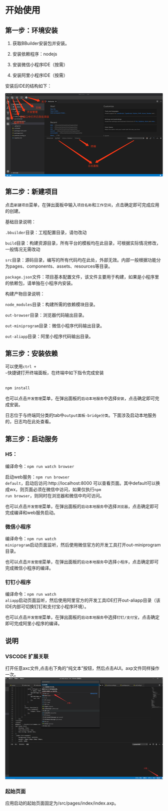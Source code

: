 # 开始使用


## 第一步：环境安装

1. 获取BBuilder安装包并安装。

2. 安装依赖程序：nodejs

3. 安装微信小程序IDE（按需）

4. 安装阿里小程序IDE（按需）

安装后IDE的结构如下：

<img src="./ide.png"/>




## 第二步：新建项目

点击<code>新建项目</code>菜单，在弹出面板中输入<code>项目名称</code>和<code>工作空间</code>，点击确定即可完成应用的创建。

基础目录说明：

<code>.bbuilder</code>目录：工程配置目录，请勿改动

<code>build</code>目录：构建资源目录，所有平台的模板均在此目录，可根据实际情况修改，一般情况无需改动

<code>src</code>目录：源码目录，编写的所有代码均在此处，外部无效。内部一般根据功能分为pages、components、assets、resources等目录。

<code>package.json</code>文件：项目基本配置文件，该文件主要用于构建，如果是小程序里的依赖包，请单独在小程序内安装。

构建产物目录说明：

<code>node_modules</code>目录：构建所需的依赖模块目录。

<code>out-browser</code>目录：浏览器代码输出目录。

<code>out-miniprogram</code>目录：微信小程序代码输出目录。

<code>out-aliapp</code>目录：阿里小程序代码输出目录。


## 第三步：安装依赖

可以使用<code>ctrl + ~</code>快捷键打开终端面板，在终端中如下指令完成安装

```bash

npm install

```

也可以点击<code>开发管理</code>菜单，在弹出面板的<code>启动本地服务</code>中选择<code>安装</code>，点击确定即可完成安装。

日志位于与终端同分类的tab中<code>output面板-bridge分类</code>。下面涉及启动本地服务的，日志均在此处查看。


## 第三步：启动服务

### H5：

编译命令：<code>npm run watch browser</code>

启动web服务：<code>npm run browser default</code>，启动后访问:http://localhost:8000 可以查看页面。其中default可以换成wx，则页面必须在微信中访问，如果仅执行<code>npm run browser</code>，则同时在浏览器和微信中均可访问。 

也可以点击<code>开发管理</code>菜单，在弹出面板的<code>启动本地服务</code>中选择<code>浏览器</code>，点击确定即可完成编译和web服务启动。

### 微信小程序

编译命令：<code>npm run watch miniprogram</code>启动页面监听，然后使用微信官方的开发工具打开out-miniprogram目录。

也可以点击<code>开发管理</code>菜单，在弹出面板的<code>启动本地服务</code>中选择<code>小程序</code>，点击确定即可完成微信小程序的编译。

### 钉钉小程序

编译命令：<code>npm run watch aliapp</code>启动页面监听，然后使用阿里官方的开发工具IDE打开out-aliapp目录（该IDE内部可切换钉钉和支付宝小程序环境）。

也可以点击<code>开发管理</code>菜单，在弹出面板的<code>启动本地服务</code>中选择<code>钉钉/支付宝</code>，点击确定即可完成阿里小程序的编译。

## 说明

### VSCODE 扩展关联
打开任意axc文件,点击右下角的“纯文本”按钮，然后点击AUI。axp文件同样操作一次。        
<img src="./start.png"/>

### 起始页面

应用启动的起始页面固定为/src/pages/index/index.axp。

